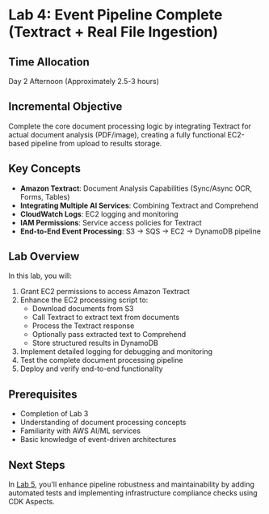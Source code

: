 # Lab 4: Event Pipeline Complete (Textract + Real File Ingestion)

## Time Allocation
Day 2 Afternoon (Approximately 2.5-3 hours)

## Incremental Objective
Complete the core document processing logic by integrating Textract for actual document analysis (PDF/image), creating a fully functional EC2-based pipeline from upload to results storage.

## Key Concepts

- **Amazon Textract**: Document Analysis Capabilities (Sync/Async OCR, Forms, Tables)
- **Integrating Multiple AI Services**: Combining Textract and Comprehend
- **CloudWatch Logs**: EC2 logging and monitoring
- **IAM Permissions**: Service access policies for Textract
- **End-to-End Event Processing**: S3 → SQS → EC2 → DynamoDB pipeline

## Lab Overview

In this lab, you will:

1. Grant EC2 permissions to access Amazon Textract
2. Enhance the EC2 processing script to:
   - Download documents from S3
   - Call Textract to extract text from documents
   - Process the Textract response
   - Optionally pass extracted text to Comprehend
   - Store structured results in DynamoDB
3. Implement detailed logging for debugging and monitoring
4. Test the complete document processing pipeline
5. Deploy and verify end-to-end functionality

## Prerequisites

- Completion of Lab 3
- Understanding of document processing concepts
- Familiarity with AWS AI/ML services
- Basic knowledge of event-driven architectures

## Next Steps

In [Lab 5](../lab-5/README.md), you'll enhance pipeline robustness and maintainability by adding automated tests and implementing infrastructure compliance checks using CDK Aspects.